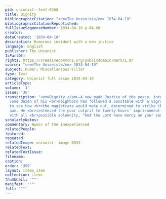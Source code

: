 ```yaml
---
pid: unionist--text-0360
title: Dignity
bibliographicCitation: "<em>The Unionist</em> 1834-04-10"
bibliographicCitationRepublished: 
fullIssueSequenceNumber: 1834-04-10 p.04.60
creator: 
dateCreated: '1834-04-10'
description: Humorous incident with a new justice
language: English
publisher: The Unionist
IsPartOf: 
rights: https://creativecommons.org/publicdomain/mark/1.0/
source: "<em>The Unionist</em> 1834-04-10"
subject: Humor; Miscellaneous Filler
type: Text
category: Unionist full issue 1834-04-10
articleType: 
volume: '1'
issue: '36'
transcription: "<em>Dignity.</em>—A new made Justice of the peace, into whose office
  some dozen of his <br>neighbors had followed a constable with a vagrant in charge,
  to see how <br>the magistrate would make out, determined to strike them dumb with
  awe. He <br>sentenced the poor culprit to twenty hours’ imprisonment—and concluded
  with all <br>possible solemnity, “And the Lord have mercy on your soul!” <br>"
scholarlyNotes: 
commentary: Humor of the inexperienced
relatedPeople: 
featured: 
repeated: 
relatedImage: unionist--image-0333
relatedText: 
relatedTextIssue: 
filename: 
caption: 
order: '359'
layout: items_item
collection: items
thumbnail: '""'
manifest: '""'
full: '""'
---
```

